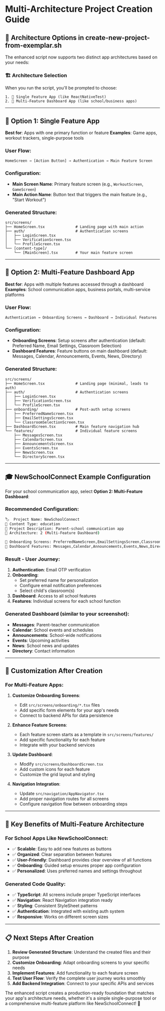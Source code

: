 # Multi-Architecture Project Creation Guide

## 🎯 **Architecture Options in create-new-project-from-exemplar.sh**

The enhanced script now supports two distinct app architectures based on your needs:

### **🏗️ Architecture Selection**

When you run the script, you'll be prompted to choose:

```
1. 📱 Single Feature App (like ReactNativeTest)
2. 🏫 Multi-Feature Dashboard App (like school/business apps)
```

---

## 📱 **Option 1: Single Feature App**

**Best for**: Apps with one primary function or feature
**Examples**: Game apps, workout trackers, single-purpose tools

### **User Flow**:
```
HomeScreen → [Action Button] → Authentication → Main Feature Screen
```

### **Configuration**:
- **Main Screen Name**: Primary feature screen (e.g., `WorkoutScreen`, `GameScreen`)
- **Main Action Name**: Button text that triggers the main feature (e.g., "Start Workout")

### **Generated Structure**:
```
src/screens/
├── HomeScreen.tsx              # Landing page with main action
├── auth/                       # Authentication screens
│   ├── LoginScreen.tsx
│   ├── VerificationScreen.tsx
│   └── ProfileScreen.tsx
└── [content-type]/
    └── [MainScreen].tsx        # Your main feature screen
```

---

## 🏫 **Option 2: Multi-Feature Dashboard App**

**Best for**: Apps with multiple features accessed through a dashboard
**Examples**: School communication apps, business portals, multi-service platforms

### **User Flow**:
```
Authentication → Onboarding Screens → Dashboard → Individual Features
```

### **Configuration**:
- **Onboarding Screens**: Setup screens after authentication (default: Preferred Name, Email Settings, Classroom Selection)
- **Dashboard Features**: Feature buttons on main dashboard (default: Messages, Calendar, Announcements, Events, News, Directory)

### **Generated Structure**:
```
src/screens/
├── HomeScreen.tsx              # Landing page (minimal, leads to auth)
├── auth/                       # Authentication screens
│   ├── LoginScreen.tsx
│   ├── VerificationScreen.tsx
│   └── ProfileScreen.tsx
├── onboarding/                 # Post-auth setup screens
│   ├── PreferredNameScreen.tsx
│   ├── EmailSettingsScreen.tsx
│   └── ClassroomSelectionScreen.tsx
├── DashboardScreen.tsx         # Main feature navigation hub
└── features/                   # Individual feature screens
    ├── MessagesScreen.tsx
    ├── CalendarScreen.tsx
    ├── AnnouncementsScreen.tsx
    ├── EventsScreen.tsx
    ├── NewsScreen.tsx
    └── DirectoryScreen.tsx
```

---

## 🎓 **NewSchoolConnect Example Configuration**

For your school communication app, select **Option 2: Multi-Feature Dashboard**:

### **Recommended Configuration**:
```bash
🏷️  Project Name: NewSchoolConnect
📱 Content Type: education
📝 Project Description: Parent-school communication app
🔧 Architecture: 2 (Multi-Feature Dashboard)

🎨 Onboarding Screens: PreferredNameScreen,EmailSettingsScreen,ClassroomSelectionScreen
🔧 Dashboard Features: Messages,Calendar,Announcements,Events,News,Directory
```

### **Result - User Journey**:
1. **Authentication**: Email OTP verification
2. **Onboarding**: 
   - Set preferred name for personalization
   - Configure email notification preferences  
   - Select child's classroom(s)
3. **Dashboard**: Access to all school features
4. **Features**: Individual screens for each school function

### **Generated Dashboard** (similar to your screenshot):
- **Messages**: Parent-teacher communication
- **Calendar**: School events and schedules
- **Announcements**: School-wide notifications
- **Events**: Upcoming activities
- **News**: School news and updates
- **Directory**: Contact information

---

## 🔧 **Customization After Creation**

### **For Multi-Feature Apps**:

1. **Customize Onboarding Screens**:
   - Edit `src/screens/onboarding/*.tsx` files
   - Add specific form elements for your app's needs
   - Connect to backend APIs for data persistence

2. **Enhance Feature Screens**:
   - Each feature screen starts as a template in `src/screens/features/`
   - Add specific functionality for each feature
   - Integrate with your backend services

3. **Update Dashboard**:
   - Modify `src/screens/DashboardScreen.tsx`
   - Add custom icons for each feature
   - Customize the grid layout and styling

4. **Navigation Integration**:
   - Update `src/navigation/AppNavigator.tsx`
   - Add proper navigation routes for all screens
   - Configure navigation flow between onboarding steps

---

## 🎯 **Key Benefits of Multi-Feature Architecture**

### **For School Apps Like NewSchoolConnect**:
- ✅ **Scalable**: Easy to add new features as buttons
- ✅ **Organized**: Clear separation between features
- ✅ **User-Friendly**: Dashboard provides clear overview of all functions
- ✅ **Onboarding**: Guided setup ensures proper app configuration
- ✅ **Personalized**: Uses preferred names and settings throughout

### **Generated Code Quality**:
- ✅ **TypeScript**: All screens include proper TypeScript interfaces
- ✅ **Navigation**: React Navigation integration ready
- ✅ **Styling**: Consistent StyleSheet patterns
- ✅ **Authentication**: Integrated with existing auth system
- ✅ **Responsive**: Works on different screen sizes

---

## 📋 **Next Steps After Creation**

1. **Review Generated Structure**: Understand the created files and their purpose
2. **Customize Onboarding**: Adapt onboarding screens to your specific needs
3. **Implement Features**: Add functionality to each feature screen
4. **Test User Flow**: Verify the complete user journey works smoothly
5. **Add Backend Integration**: Connect to your specific APIs and services

The enhanced script creates a production-ready foundation that matches your app's architecture needs, whether it's a simple single-purpose tool or a comprehensive multi-feature platform like NewSchoolConnect! 🚀
